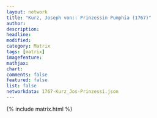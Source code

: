 ```yaml
---
layout: network
title: "Kurz, Joseph von:: Prinzessin Pumphia (1767)"
author:
description:
headline:
modified:
category: Matrix
tags: [matrix]
imagefeature: 
mathjax: 
chart: 
comments: false
featured: false
list: false
networkdata: 1767-Kurz_Jos-Prinzessi.json
---
```

{% include matrix.html %}
